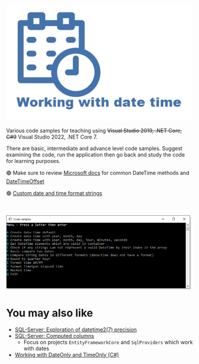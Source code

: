 ![img](assets/figure1.png)

Various code samples for teaching using ~~Visual Studio 2019, .NET Core, C#9~~ Visual Studio 2022, .NET Core 7.

There are basic, intermediate and advance level code samples. Suggest examining the code, run the application then go back and study the code for learning purposes.

:green_circle: Make sure to review [Microsoft docs](https://docs.microsoft.com/en-us/dotnet/api/system.datetime.add?view=net-5.0) for common DateTime methods and [DateTimeOffset](https://docs.microsoft.com/en-us/dotnet/api/system.datetimeoffset?view=net-5.0)

:green_circle: [Custom date and time format strings](https://docs.microsoft.com/en-us/dotnet/standard/base-types/custom-date-and-time-format-strings)

</br>

![img](assets/screenMain.png)

# You may also like

- [SQL-Server: Exploration of datetime2(7) precision](https://github.com/karenpayneoregon/sql-server-datetime2)
- [SQL-Server: Computed columns](https://github.com/karenpayneoregon/sql-server-computed-columns)
    - Focus on projects `EntityFrameworkCore` and `SqlProviders` which work with dates
- [Working with DateOnly and TimeOnly (C#)](https://github.com/karenpayneoregon/dataonly-timeonly)

